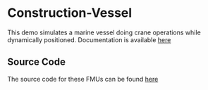 # Construction-Vessel

This demo simulates a marine vessel doing crane operations while dynamically positioned. Documentation is available [here](https://open-simulation-platform.github.io/cosim-demo-app/Construction-Vessel)

## Source Code
The source code for these FMUs can be found [here](https://github.com/open-simulation-platform/simulink-fmus)
